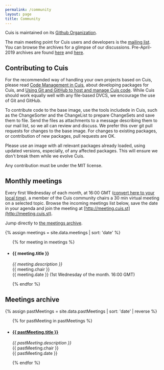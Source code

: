 ```yaml
---
permalink: /community
layout: page
title: Community
---
```


Cuis is maintained on its [Github Organization](https://github.com/Cuis-Smalltalk/Cuis-Smalltalk-Dev). 

The main meeting point for Cuis users and developers is the [mailing list](https://lists.cuis.st/mailman/listinfo/cuis-dev). You can browse the archives for a glimpse of our discussions. Pre-April-2019 archives are found [here](http://cuis-smalltalk.org/pipermail/cuis-dev_cuis-smalltalk.org/) and [here](http://jvuletich.org/mailman/listinfo/cuis_jvuletich.org).

## Contributing to Cuis

For the recommended way of handling your own projects based on Cuis, please read [Code Management in Cuis](https://github.com/Cuis-Smalltalk/Cuis-Smalltalk-Dev/blob/master/Documentation/CodeManagementInCuis.md), about developing packages for Cuis, and [Using Git and GitHub to host and manage Cuis code](https://github.com/Cuis-Smalltalk/Cuis-Smalltalk-Dev/blob/master/Documentation/CuisAndGitHub.md). While Cuis should work equally well with any file-based DVCS, we encourage the use of Git and GitHub.

To contribute code to the base image, use the tools includede in Cuis, such as the ChangeSorter and the ChangeList to prepare ChangeSets and save them to file. Send the files as attachments to a message describing them to our mail list, so we all can review and discuss. We prefer this over git pull requests for changes to the base image. For changes to existing packages, or contribution of new packages, pull requests are OK.

Please use an image with all relevant packages already loaded, using updated versions, especially, of any affected packages. This will ensure we don't break them while we evolve Cuis.

Any contribution must be under the MIT license.


## Monthly meetings

Every first Wednesday of each month, at 16:00 GMT ([convert here to
your local
time](https://timee.io/20240403T1600?tl=Cuis-Meeting&rf=m)), a
member of the Cuis community chairs a 30 min virtual meeting on a
selected topic. Browse the incoming meetings list below, save the date in
your agenda and join the meeting at
[http://meeting.cuis.st](http://meeting.cuis.st).

Jump directly to <a href="#meetings-archive">the meetings archive</a>.

<script src="//cdnjs.cloudflare.com/ajax/libs/list.js/2.3.1/list.min.js"></script>

{% assign meetings = site.data.meetings | sort: 'date' %} 

<div id="meeting-list">
  <ul class="package-list">
    {% for meeting in meetings %}
    <li>
      <h4 class="meeting">{{ meeting.title }}</h4>
	<p><em>{{ meeting.description }}</em><br>
	{{ meeting.chair }}<br>
	{{ meeting.date }} (1st Wednesday of the month. 16:00 GMT)</p>
    </li>
    {% endfor %}
  </ul>
</div>

<script>

var options = {
    valueNames: [ 'title', 'description', 'chair', 'date'],
	pagination: true,
	page: 30
};

var meetingList = new List('meeting-list', options);

</script>


## Meetings archive

<script src="//cdnjs.cloudflare.com/ajax/libs/list.js/2.3.1/list.min.js"></script>

{% assign pastMeetings = site.data.pastMeetings | sort: 'date' | reverse %} 

<div id="pastMeeting-list">
  <ul class="package-list">
    {% for pastMeeting in pastMeetings %}
    <li>
      <h4 class="meeting"><a href="{{ pastMeeting.video }}">{{ pastMeeting.title }}</a></h4>
	<p><em>{{ pastMeeting.description }}</em><br>
	{{ pastMeeting.chair }}<br>
	{{ pastMeeting.date }}</p>
    </li>
    {% endfor %}
  </ul>
</div>

<script>
